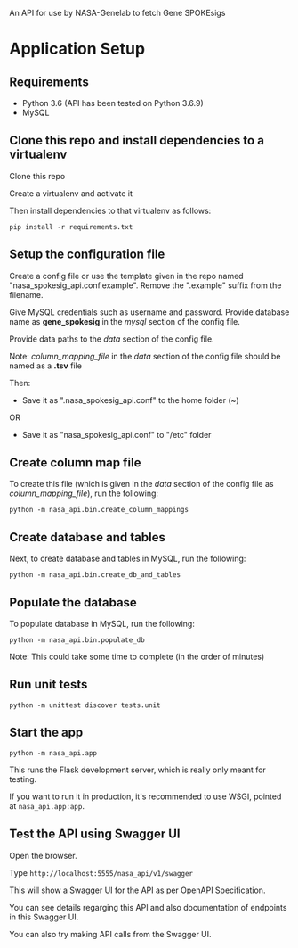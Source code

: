 An API for use by NASA-Genelab to fetch Gene SPOKEsigs

# Application Setup

## Requirements

* Python 3.6 (API has been tested on Python 3.6.9)
* MySQL

## Clone this repo and install dependencies to a virtualenv

Clone this repo

Create a virtualenv and activate it 

Then install dependencies to that virtualenv as follows:

```
pip install -r requirements.txt
```

## Setup the configuration file

Create a config file or use the template given in the repo named "nasa_spokesig_api.conf.example". Remove the ".example" suffix from the filename.

Give MySQL credentials such as username and password. Provide database name as **gene_spokesig** in the *mysql* section of the config file.

Provide data paths to the *data* section of the config file.

Note: *column_mapping_file* in the *data* section of the config file should be named as a **.tsv** file

Then:

* Save it as ".nasa_spokesig_api.conf" to the home folder (~)

OR

* Save it as "nasa_spokesig_api.conf" to "/etc" folder

## Create column map file

To create this file (which is given in the *data* section of the config file as *column_mapping_file*), run the following:

```
python -m nasa_api.bin.create_column_mappings
```

## Create database and tables

Next, to create database and tables in MySQL, run the following:

```
python -m nasa_api.bin.create_db_and_tables
```

## Populate the database

To populate database in MySQL, run the following:

```
python -m nasa_api.bin.populate_db
```

Note: This could take some time to complete (in the order of minutes)

## Run unit tests

```
python -m unittest discover tests.unit
```

## Start the app

```
python -m nasa_api.app
```

This runs the Flask development server, which is really only meant for testing.


If you want to run it in production, it's recommended to use WSGI, pointed at
`nasa_api.app:app`.

## Test the API using Swagger UI

Open the browser.

Type `http://localhost:5555/nasa_api/v1/swagger`

This will show a Swagger UI for the API as per OpenAPI Specification. 

You can see details regarging this API and also documentation of endpoints in this Swagger UI. 

You can also try making API calls from the Swagger UI.






